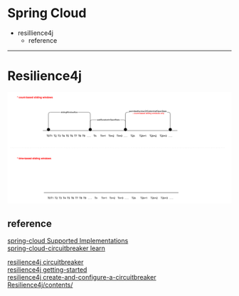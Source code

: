 # Spring Cloud
  - resillience4j
    - reference

---

# Resilience4j
![circutibreaker](../Resource/Prog,%20Spring,%20Cloud,%20Resilience4j-circutibreaker.png)  

## reference
[spring-cloud Supported Implementations](https://docs.spring.io/spring-cloud-commons/docs/current/reference/html/#introduction)  
[spring-cloud-circuitbreaker learn](https://spring.io/projects/spring-cloud-circuitbreaker#learn)  

[resilience4j circuitbreaker](https://resilience4j.readme.io/docs/circuitbreaker)  
[resilience4j getting-started](https://resilience4j.readme.io/docs/getting-started)  
[resilience4j create-and-configure-a-circuitbreaker](https://resilience4j.readme.io/docs/circuitbreaker#create-and-configure-a-circuitbreaker)  
[Resilience4j/contents/](https://godekdls.github.io/Resilience4j/contents/)
